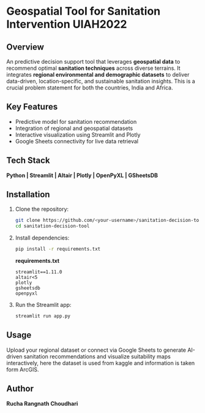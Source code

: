 # Geospatial Tool for Sanitation Intervention UIAH2022

## Overview
An predictive decision support tool that leverages **geospatial data** to recommend optimal **sanitation techniques** across diverse terrains. It integrates **regional environmental and demographic datasets** to deliver data-driven, location-specific, and sustainable sanitation insights. This is a crucial problem statement for both the countries, India and Africa.

## Key Features
- Predictive model for sanitation recommendation  
- Integration of regional and geospatial datasets  
- Interactive visualization using Streamlit and Plotly  
- Google Sheets connectivity for live data retrieval  

## Tech Stack
**Python | Streamlit | Altair | Plotly | OpenPyXL | GSheetsDB**

## Installation
1. Clone the repository:  
   ```bash
   git clone https://github.com/<your-username>/sanitation-decision-tool.git
   cd sanitation-decision-tool
   ```

2. Install dependencies:  
   ```bash
   pip install -r requirements.txt
   ```

   **requirements.txt**
   ```
   streamlit==1.11.0
   altair<5
   plotly
   gsheetsdb
   openpyxl
   ```

3. Run the Streamlit app:  
   ```bash
   streamlit run app.py
   ```

## Usage
Upload your regional dataset or connect via Google Sheets to generate AI-driven sanitation recommendations and visualize suitability maps interactively, here the dataset is used from kaggle and information is taken form ArcGIS.

## Author
**Rucha Rangnath Choudhari**  
